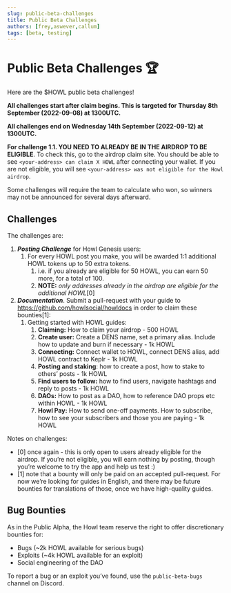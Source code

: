 ```yaml
---
slug: public-beta-challenges
title: Public Beta Challenges
authors: [frey,aswever,callum]
tags: [beta, testing]
---
```


# Public Beta Challenges 🏆

Here are the $HOWL public beta challenges!

**All challenges start after claim begins. This is targeted for Thursday 8th September (2022-09-08) at 1300UTC.**

**All challenges end on Wednesday 14th September (2022-09-12) at 1300UTC.**

**For challenge 1.1. YOU NEED TO ALREADY BE IN THE AIRDROP TO BE ELIGIBLE**. To check this, go to the airdrop claim site. You should be able to see `<your-address> can claim X HOWL` after connecting your wallet. If you are not eligible, you will see `<your-address> was not eligible for the Howl airdrop`.

Some challenges will require the team to calculate who won, so winners may not be announced for several days afterward.

## Challenges

The challenges are:

1. ***Posting Challenge*** for Howl Genesis users:
    1. For every HOWL post you make, you will be awarded 1:1 additional HOWL tokens up to 50 extra tokens.
        1. i.e. if you already are eligible for 50 HOWL, you can earn 50 more, for a total of 100.
        2. **NOTE:** *only addresses already in the airdrop are eligible for the additional HOWL*[0]
2. ***Documentation***. Submit a pull-request with your guide to https://github.com/howlsocial/howldocs in order to claim these bounties[1]:
    1. Getting started with HOWL guides:
        1. **Claiming:** How to claim your airdrop - 500 HOWL
        2. **Create user:** Create a DENS name, set a primary alias. Include how to update and burn if necessary - 1k HOWL
        3. **Connecting:** Connect wallet to HOWL, connect DENS alias, add HOWL contract to Keplr - 1k HOWL
        4. **Posting and staking**: how to create a post, how to stake to others’ posts - 1k HOWL
        5. **Find users to follow:** how to find users, navigate hashtags and reply to posts - 1k HOWL
        6. **DAOs:** How to post as a DAO, how to reference DAO props etc within HOWL - 1k HOWL
        7. **Howl Pay:** How to send one-off payments. How to subscribe, how to see your subscribers and those you are paying - 1k HOWL

Notes on challenges:

- [0] once again - this is only open to users already eligible for the airdrop. If you’re not eligible, you will earn nothing by posting, though you’re welcome to try the app and help us test :)
- [1] note that a bounty will only be paid on an accepted pull-request. For now we’re looking for guides in English, and there may be future bounties for translations of those, once we have high-quality guides.

## Bug Bounties

As in the Public Alpha, the Howl team reserve the right to offer discretionary bounties for:

- Bugs (~2k HOWL available for serious bugs)
- Exploits (~4k HOWL available for an exploit)
- Social engineering of the DAO

To report a bug or an exploit you’ve found, use the `public-beta-bugs` channel on Discord.
